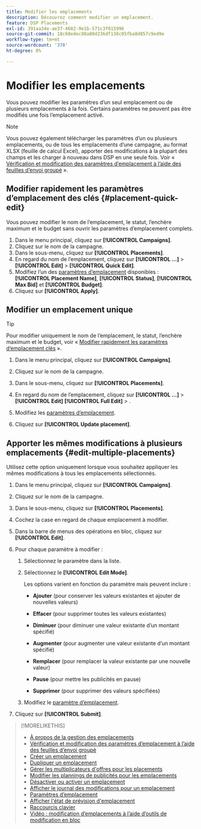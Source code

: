 ```yaml
---
title: Modifier les emplacements
description: Découvrez comment modifier un emplacement.
feature: DSP Placements
exl-id: 391aa34e-ae37-4682-9e1b-571c3f015996
source-git-commit: 18c68edec80a80d236df138c05fba8d857c9ed9e
workflow-type: tm+mt
source-wordcount: '378'
ht-degree: 0%

---
```


# Modifier les emplacements

Vous pouvez modifier les paramètres d’un seul emplacement ou de plusieurs emplacements à la fois. Certains paramètres ne peuvent pas être modifiés une fois l’emplacement activé.

<!-- Some placements don't have these options. Clarify which placement types aren't eligible -- is it PG placements, or all placements using private inventory? And anything else? -->

>[!NOTE]
>
>Vous pouvez également télécharger les paramètres d’un ou plusieurs emplacements, ou de tous les emplacements d’une campagne, au format XLSX (feuille de calcul Excel), apporter des modifications à la plupart des champs et les charger à nouveau dans DSP en une seule fois. Voir « [Vérification et modification des paramètres d’emplacement à l’aide des feuilles d’envoi groupé](placement-qa.md) ».

## Modifier rapidement les paramètres d’emplacement des clés {#placement-quick-edit}

Vous pouvez modifier le nom de l’emplacement, le statut, l’enchère maximum et le budget sans ouvrir les paramètres d’emplacement complets.

1. Dans le menu principal, cliquez sur **[!UICONTROL Campaigns]**.
1. Cliquez sur le nom de la campagne.
1. Dans le sous-menu, cliquez sur **[!UICONTROL Placements]**.
1. En regard du nom de l’emplacement, cliquez sur **[!UICONTROL ...]** > **[!UICONTROL Edit]** > **[!UICONTROL Quick Edit]**.
1. Modifiez l’un des [paramètres d’emplacement](placement-settings.md) disponibles : **[!UICONTROL Placement Name]**, **[!UICONTROL Status]**, **[!UICONTROL Max Bid]** et **[!UICONTROL Budget]**.
1. Cliquez sur **[!UICONTROL Apply]**.

## Modifier un emplacement unique

>[!TIP]
>
> Pour modifier uniquement le nom de l’emplacement, le statut, l’enchère maximum et le budget, voir « [Modifier rapidement les paramètres d’emplacement clés](#placement-quick-edit) ».

1. Dans le menu principal, cliquez sur **[!UICONTROL Campaigns]**.

1. Cliquez sur le nom de la campagne.

1. Dans le sous-menu, cliquez sur **[!UICONTROL Placements]**.

1. En regard du nom de l’emplacement, cliquez sur **[!UICONTROL ...]** > **[!UICONTROL Edit]** **[!UICONTROL Full Edit]** > .

1. Modifiez les [paramètres d’emplacement](placement-settings.md).

1. Cliquez sur **[!UICONTROL Update placement]**.

## Apporter les mêmes modifications à plusieurs emplacements {#edit-multiple-placements}

Utilisez cette option uniquement lorsque vous souhaitez appliquer les mêmes modifications à tous les emplacements sélectionnés.

1. Dans le menu principal, cliquez sur **[!UICONTROL Campaigns]**.

1. Cliquez sur le nom de la campagne.

1. Dans le sous-menu, cliquez sur **[!UICONTROL Placements]**.

1. Cochez la case en regard de chaque emplacement à modifier.

1. Dans la barre de menus des opérations en bloc, cliquez sur **[!UICONTROL Edit]**.

1. Pour chaque paramètre à modifier :

   1. Sélectionnez le paramètre dans la liste.

   1. Sélectionnez le **[!UICONTROL Edit Mode]**.

      Les options varient en fonction du paramètre mais peuvent inclure :

      * **Ajouter** (pour conserver les valeurs existantes et ajouter de nouvelles valeurs)

      * **Effacer** (pour supprimer toutes les valeurs existantes)

      * **Diminuer** (pour diminuer une valeur existante d’un montant spécifié)

      * **Augmenter** (pour augmenter une valeur existante d’un montant spécifié)

      * **Remplacer** (pour remplacer la valeur existante par une nouvelle valeur)

      * **Pause** (pour mettre les publicités en pause)

      * **Supprimer** (pour supprimer des valeurs spécifiées)

   1. Modifiez le [paramètre d’emplacement](placement-settings.md).

1. Cliquez sur **[!UICONTROL Submit]**.

>[!MORELIKETHIS]
>
>* [À propos de la gestion des emplacements](placement-about.md)
>* [Vérification et modification des paramètres d’emplacement à l’aide des feuilles d’envoi groupé](placement-qa.md)
>* [Créer un emplacement](placement-create.md)
>* [Dupliquer un emplacement](placement-duplicate.md)
>* [Gérer les multiplicateurs d&#39;offres pour les placements](placement-manage-bid-multipliers.md)
>* [Modifier les plannings de publicités pour les emplacements](placement-edit-ad-schedule.md)
>* [Désactiver ou activer un emplacement](placement-pause-activate.md)
>* [Afficher le journal des modifications pour un emplacement](placement-change-log.md)
>* [Paramètres d’emplacement](placement-settings.md)
>* [Afficher l&#39;état de prévision d&#39;emplacement](/help/dsp/campaign-management/reports/placement-forecast.md)
>* [Raccourcis clavier](/help/dsp/campaign-management/reports/keyboard-shortcuts.md)
>* [Vidéo : modification d’emplacements à l’aide d’outils de modification en bloc](https://experienceleague.adobe.com/docs/advertising-learn/tutorials/dsp/bulk-edit-placement-tools.html?lang=fr)
